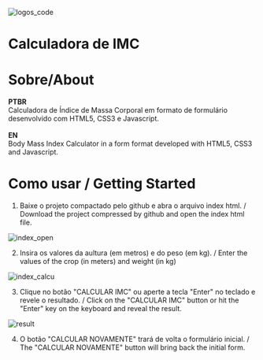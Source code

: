 ![logos_code](https://user-images.githubusercontent.com/47544503/95279110-353f7f80-0828-11eb-8cf8-093372d6b998.png)
# Calculadora de IMC
# Sobre/About
__PTBR__\
 Calculadora de Índice de Massa Corporal em formato de formulário desenvolvido com HTML5, CSS3 e Javascript.\
\
__EN__\
Body Mass Index Calculator in a form format developed with HTML5, CSS3 and Javascript.

# Como usar / Getting Started

1. Baixe o projeto compactado pelo github e abra o arquivo index html. / Download the project compressed by github and open the index html file.

![index_open](https://user-images.githubusercontent.com/47544503/95280802-38d50580-082c-11eb-95fb-975ca584e237.png)

2. Insira os valores da aultura (em metros) e do peso (em kg). / Enter the values of the crop (in meters) and weight (in kg)

![index_calcu](https://user-images.githubusercontent.com/47544503/95280990-9a956f80-082c-11eb-87e2-2835734cad53.png)

3. Clique no botão "CALCULAR IMC" ou aperte a tecla "Enter" no teclado e revele o resultado. / Click on the "CALCULAR IMC" button or hit the "Enter" key on the keyboard and reveal the result.

![result](https://user-images.githubusercontent.com/47544503/95281171-ec3dfa00-082c-11eb-95a8-0e48beba1da1.png)

4. O botão "CALCULAR NOVAMENTE" trará de volta o formulário inicial. / The "CALCULAR NOVAMENTE" button will bring back the initial form.




